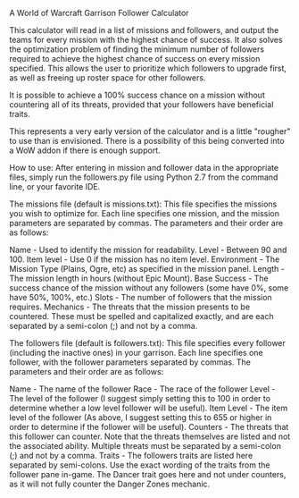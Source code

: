 A World of Warcraft Garrison Follower Calculator

This calculator will read in a list of missions and followers, and output the 
teams for every mission with the highest chance of success. It also solves the 
optimization problem of finding the minimum number of followers required to 
achieve the highest chance of success on every mission specified. This allows 
the user to prioritize which followers to upgrade first, as well as freeing up 
roster space for other followers.

It is possible to achieve a 100% success chance on a mission without countering 
all of its threats, provided that your followers have beneficial traits.

This represents a very early version of the calculator and is a little 
"rougher" to use than is envisioned. There is a possibility of this being 
converted into a WoW addon if there is enough support.

How to use:
After entering in mission and follower data in the appropriate files, simply 
run the followers.py file using Python 2.7 from the command line, or your 
favorite IDE.

The missions file (default is missions.txt):
This file specifies the missions you wish to optimize for. Each line specifies 
one mission, and the mission parameters are separated by commas. The parameters 
and their order are as follows:

Name - Used to identify the mission for readability.
Level - Between 90 and 100.
Item level - Use 0 if the mission has no item level.
Environment - The Mission Type (Plains, Ogre, etc) as specified in the mission 
    panel.
Length - The mission length in hours (without Epic Mount).
Base Success - The success chance of the mission without any followers (some 
    have 0%, some have 50%, 100%, etc.)
Slots - The number of followers that the mission requires.
Mechanics - The threats that the mission presents to be countered. These must 
    be spelled and capitalized exactly, and are each separated by a semi-colon 
    (;) and not by a comma.
    
The followers file (default is followers.txt):
This file specifies every follower (including the inactive ones) in your 
garrison. Each line specifies one follower, with the follower parameters 
separated by commas. The parameters and their order are as follows:

Name - The name of the follower
Race - The race of the follower
Level - The level of the follower (I suggest simply setting this to 100 in 
    order to determine whether a low level follower will be useful).
Item Level - The item level of the follower (As above, I suggest setting this 
    to 655 or higher in order to determine if the follower will be useful).
Counters - The threats that this follower can counter. Note that the threats 
    themselves are listed and not the associated ability. Multiple threats 
    must be separated by a semi-colon (;) and not by a comma.
Traits - The followers traits are listed here separated by semi-colons. Use the 
    exact wording of the traits from the follower pane in-game. The Dancer 
    trait goes here and not under counters, as it will not fully counter the 
    Danger Zones mechanic.